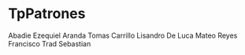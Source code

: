 # TpPatrones
Abadie Ezequiel
Aranda Tomas
Carrillo Lisandro
De Luca Mateo
Reyes Francisco
Trad Sebastian
